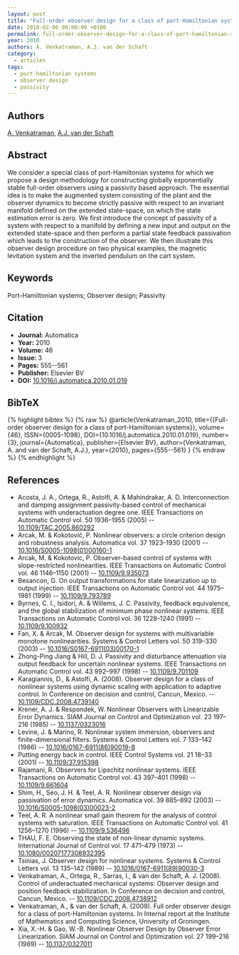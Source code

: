 ```yaml
---
layout: post
title: "Full-order observer design for a class of port-Hamiltonian systems"
date: 2010-02-06 00:00:00 +0100
permalink: full-order-observer-design-for-a-class-of-port-hamiltonian-systems
year: 2010
authors: A. Venkatraman, A.J. van der Schaft
category:
  - articles
tags:
  - port-hamiltonian systems
  - observer design
  - passivity
---
```

 
## Authors
[A. Venkatraman](authors/aneesh_venkatraman), [A.J. van der Schaft](authors/arjan_van_der_schaft)
 
## Abstract
We consider a special class of port-Hamiltonian systems for which we propose a design methodology for constructing globally exponentially stable full-order observers using a passivity based approach. The essential idea is to make the augmented system consisting of the plant and the observer dynamics to become strictly passive with respect to an invariant manifold defined on the extended state-space, on which the state estimation error is zero. We first introduce the concept of passivity of a system with respect to a manifold by defining a new input and output on the extended state-space and then perform a partial state feedback passivation which leads to the construction of the observer. We then illustrate this observer design procedure on two physical examples, the magnetic levitation system and the inverted pendulum on the cart system.
 
## Keywords
Port-Hamiltonian systems; Observer design; Passivity
 
## Citation
- **Journal:** Automatica
- **Year:** 2010
- **Volume:** 46
- **Issue:** 3
- **Pages:** 555--561
- **Publisher:** Elsevier BV
- **DOI:** [10.1016/j.automatica.2010.01.019](https://doi.org/10.1016/j.automatica.2010.01.019)
 
## BibTeX
{% highlight bibtex %}
{% raw %}
@article{Venkatraman_2010,
  title={{Full-order observer design for a class of port-Hamiltonian systems}},
  volume={46},
  ISSN={0005-1098},
  DOI={10.1016/j.automatica.2010.01.019},
  number={3},
  journal={Automatica},
  publisher={Elsevier BV},
  author={Venkatraman, A. and van der Schaft, A.J.},
  year={2010},
  pages={555--561}
}
{% endraw %}
{% endhighlight %}
 
## References
- Acosta, J. A., Ortega, R., Astolfi, A. & Mahindrakar, A. D. Interconnection and damping assignment passivity-based control of mechanical systems with underactuation degree one. IEEE Transactions on Automatic Control vol. 50 1936–1955 (2005) -- [10.1109/TAC.2005.860292](https://doi.org/10.1109/TAC.2005.860292)
- Arcak, M. & Kokotović, P. Nonlinear observers: a circle criterion design and robustness analysis. Automatica vol. 37 1923–1930 (2001) -- [10.1016/S0005-1098(01)00160-1](https://doi.org/10.1016/S0005-1098(01)00160-1)
- Arcak, M. & Kokotovic, P. Observer-based control of systems with slope-restricted nonlinearities. IEEE Transactions on Automatic Control vol. 46 1146–1150 (2001) -- [10.1109/9.935073](https://doi.org/10.1109/9.935073)
- Besancon, G. On output transformations for state linearization up to output injection. IEEE Transactions on Automatic Control vol. 44 1975–1981 (1999) -- [10.1109/9.793789](https://doi.org/10.1109/9.793789)
- Byrnes, C. I., Isidori, A. & Willems, J. C. Passivity, feedback equivalence, and the global stabilization of minimum phase nonlinear systems. IEEE Transactions on Automatic Control vol. 36 1228–1240 (1991) -- [10.1109/9.100932](https://doi.org/10.1109/9.100932)
- Fan, X. & Arcak, M. Observer design for systems with multivariable monotone nonlinearities. Systems &amp; Control Letters vol. 50 319–330 (2003) -- [10.1016/S0167-6911(03)00170-1](https://doi.org/10.1016/S0167-6911(03)00170-1)
- Zhong-Ping Jiang & Hill, D. J. Passivity and disturbance attenuation via output feedback for uncertain nonlinear systems. IEEE Transactions on Automatic Control vol. 43 992–997 (1998) -- [10.1109/9.701109](https://doi.org/10.1109/9.701109)
- Karagiannis, D., & Astolfi, A. (2008). Observer design for a class of nonlinear systems using dynamic scaling with application to adaptive control. In Conference on decision and control, Cancun, Mexico. -- [10.1109/CDC.2008.4739140](https://doi.org/10.1109/CDC.2008.4739140)
- Krener, A. J. & Respondek, W. Nonlinear Observers with Linearizable Error Dynamics. SIAM Journal on Control and Optimization vol. 23 197–216 (1985) -- [10.1137/0323016](https://doi.org/10.1137/0323016)
- Levine, J. & Marino, R. Nonlinear system immersion, observers and finite-dimensional filters. Systems &amp; Control Letters vol. 7 133–142 (1986) -- [10.1016/0167-6911(86)90019-8](https://doi.org/10.1016/0167-6911(86)90019-8)
- Putting energy back in control. IEEE Control Systems vol. 21 18–33 (2001) -- [10.1109/37.915398](https://doi.org/10.1109/37.915398)
- Rajamani, R. Observers for Lipschitz nonlinear systems. IEEE Transactions on Automatic Control vol. 43 397–401 (1998) -- [10.1109/9.661604](https://doi.org/10.1109/9.661604)
- Shim, H., Seo, J. H. & Teel, A. R. Nonlinear observer design via passivation of error dynamics. Automatica vol. 39 885–892 (2003) -- [10.1016/S0005-1098(03)00023-2](https://doi.org/10.1016/S0005-1098(03)00023-2)
- Teel, A. R. A nonlinear small gain theorem for the analysis of control systems with saturation. IEEE Transactions on Automatic Control vol. 41 1256–1270 (1996) -- [10.1109/9.536496](https://doi.org/10.1109/9.536496)
- THAU, F. E. Observing the state of non-linear dynamic systems. International Journal of Control vol. 17 471–479 (1973) -- [10.1080/00207177308932395](https://doi.org/10.1080/00207177308932395)
- Tsinias, J. Observer design for nonlinear systems. Systems &amp; Control Letters vol. 13 135–142 (1989) -- [10.1016/0167-6911(89)90030-3](https://doi.org/10.1016/0167-6911(89)90030-3)
- Venkatraman, A., Ortega, R., Sarras, I., & van der Schaft, A. J. (2008). Control of underactuated mechanical systems: Observer design and position feedback stabilization. In Conference on decision and control, Cancun, Mexico. -- [10.1109/CDC.2008.4738912](https://doi.org/10.1109/CDC.2008.4738912)
- Venkatraman, A., & van der Schaft, A. (2009). Full order observer design for a class of port-Hamiltonian systems. In Internal report at the Institute of Mathematics and Computing Science, University of Groningen.
- Xia, X.-H. & Gao, W.-B. Nonlinear Observer Design by Observer Error Linearization. SIAM Journal on Control and Optimization vol. 27 199–216 (1989) -- [10.1137/0327011](https://doi.org/10.1137/0327011)

